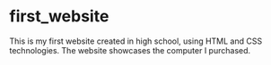 # first_website
This is my first website created in high school, using HTML and CSS technologies. The website showcases the computer I purchased.
